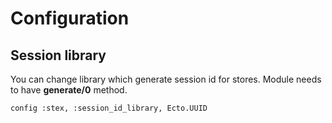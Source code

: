 # Configuration

## Session library

You can change library which generate session id for stores. Module needs to have **generate/0** method.

```
config :stex, :session_id_library, Ecto.UUID
```